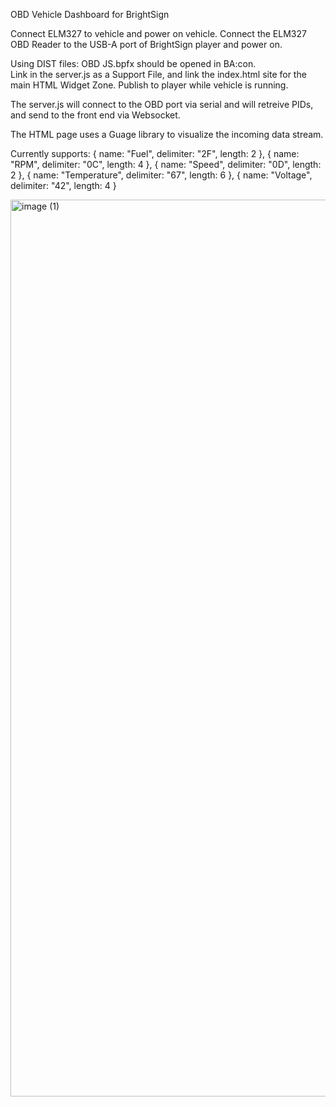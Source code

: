 OBD Vehicle Dashboard for BrightSign

Connect ELM327 to vehicle and power on vehicle.
Connect the ELM327 OBD Reader to the USB-A port of BrightSign player and power on.

Using DIST files:
OBD JS.bpfx should be opened in BA:con.  
Link in the server.js as a Support File, and link the index.html site for the main HTML Widget Zone.
Publish to player while vehicle is running.

The server.js will connect to the OBD port via serial and will retreive PIDs, and send to the front end via Websocket.  

The HTML page uses a Guage library to visualize the incoming data stream.

Currently supports:
{ name: "Fuel", delimiter: "2F", length: 2 },
{ name: "RPM", delimiter: "0C", length: 4 },
{ name: "Speed", delimiter: "0D", length: 2 },
{ name: "Temperature", delimiter: "67", length: 6 },
{ name: "Voltage", delimiter: "42", length: 4 }

<img width="1435" alt="image (1)" src="https://github.com/jaarnio/bs-obd-dashboard/assets/46546462/dfa7cbb6-7eb4-4c5a-9527-09e74060aab8">

